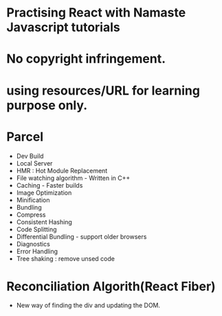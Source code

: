 # Practising React with Namaste Javascript tutorials
# No copyright infringement.
# using resources/URL for learning purpose only.

# Parcel
- Dev Build
- Local Server
- HMR : Hot Module Replacement
- File watching algorithm - Written in C++
- Caching - Faster builds
- Image Optimization
- Minification
- Bundling
- Compress
- Consistent Hashing
- Code Splitting
- Differential Bundling - support older browsers
- Diagnostics
- Error Handling
- Tree shaking : remove unsed code


# Reconciliation Algorith(React Fiber)
- New way of finding the div and updating the DOM.